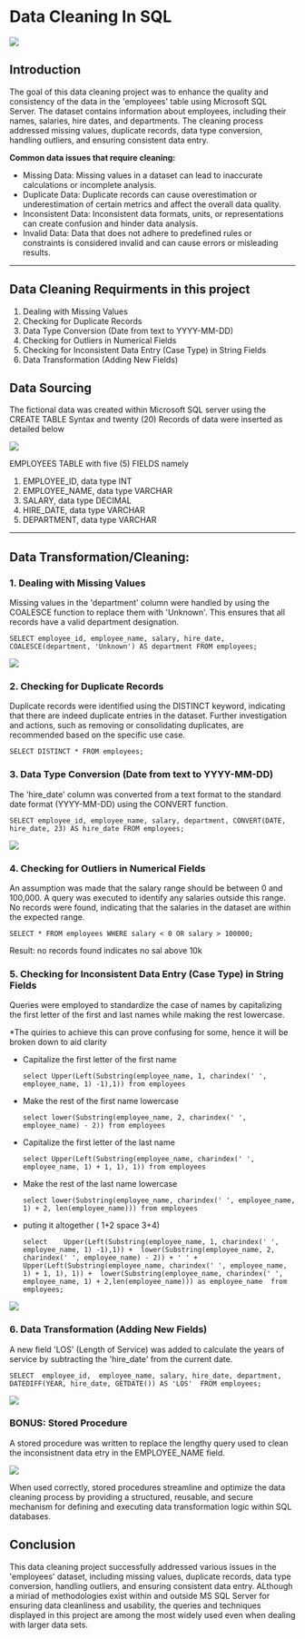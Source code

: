 # Data Cleaning In SQL

![](DataCleaningSQL.png)

## Introduction

The goal of this data cleaning project was to enhance the quality and consistency of the data in the 'employees' table using Microsoft SQL Server. The dataset contains information about employees, including their names, salaries, hire dates, and departments. The cleaning process addressed missing values, duplicate records, data type conversion, handling outliers, and ensuring consistent data entry.

**Common data issues that require cleaning:**

- Missing Data: Missing values in a dataset can lead to inaccurate calculations or incomplete analysis.
- Duplicate Data: Duplicate records can cause overestimation or underestimation of certain metrics and affect the overall data quality.
- Inconsistent Data: Inconsistent data formats, units, or representations can create confusion and hinder data analysis.
- Invalid Data: Data that does not adhere to predefined rules or constraints is considered invalid and can cause errors or misleading results.

----
## Data Cleaning Requirments in this project
1. Dealing with Missing Values
2. Checking for Duplicate Records
3. Data Type Conversion (Date from text to YYYY-MM-DD)
4. Checking for Outliers in Numerical Fields
5. Checking for Inconsistent Data Entry (Case Type) in String Fields
6. Data Transformation (Adding New Fields)
   
## Data Sourcing
The fictional data was created within Microsoft SQL server using the CREATE TABLE Syntax and twenty (20) Records of data were inserted as detailed below

![](SQLtable.png)

 EMPLOYEES TABLE with five (5) FIELDS namely
1. EMPLOYEE_ID, data type INT
2. EMPLOYEE_NAME, data type VARCHAR
3. SALARY, data type DECIMAL
4. HIRE_DATE, data type VARCHAR
5. DEPARTMENT, data type VARCHAR
----
## Data Transformation/Cleaning:

### 1. Dealing with Missing Values
Missing values in the 'department' column were handled by using the COALESCE function to replace them with 'Unknown'. This ensures that all records have a valid department designation.

`SELECT
	employee_id,
	employee_name,
	salary,
	hire_date,
	COALESCE(department, 'Unknown') AS department
FROM employees;`

![](missingvals.png)

### 2. Checking for Duplicate Records
Duplicate records were identified using the DISTINCT keyword, indicating that there are indeed duplicate entries in the dataset. Further investigation and actions, such as removing or consolidating duplicates, are recommended based on the specific use case.

`SELECT DISTINCT * FROM employees;`

### 3. Data Type Conversion (Date from text to YYYY-MM-DD)
The 'hire_date' column was converted from a text format to the standard date format (YYYY-MM-DD) using the CONVERT function.

`SELECT
	employee_id,
	employee_name,
	salary,
	department,
	CONVERT(DATE, hire_date, 23) AS hire_date
FROM employees;`

![](dataconv.png)

### 4. Checking for Outliers in Numerical Fields
An assumption was made that the salary range should be between 0 and 100,000. A query was executed to identify any salaries outside this range. No records were found, indicating that the salaries in the dataset are within the expected range.

`SELECT * FROM employees
WHERE salary < 0 OR salary > 100000;`

Result: no records found indicates no sal above 10k

### 5. Checking for Inconsistent Data Entry (Case Type) in String Fields
Queries were employed to standardize the case of names by capitalizing the first letter of the first and last names while making the rest lowercase.

*The quiries to achieve this can prove confusing for some, hence it will be broken down to aid clarity

- Capitalize the first letter of the first name

  `select Upper(Left(Substring(employee_name, 1, charindex(' ', employee_name, 1) -1),1)) from employees`
- Make the rest of the first name lowercase

  `select lower(Substring(employee_name, 2, charindex(' ', employee_name) - 2)) from employees`
- Capitalize the first letter of the last name

  `select Upper(Left(Substring(employee_name, charindex(' ', employee_name, 1) + 1, 1), 1)) from employees`
- Make the rest of the last name lowercase

  `select lower(Substring(employee_name, charindex(' ', employee_name, 1) + 2, len(employee_name))) from employees`
- puting it altogether ( 1+2 space 3+4)

  `select	
		Upper(Left(Substring(employee_name, 1, charindex(' ', employee_name, 1) -1),1)) + 
		lower(Substring(employee_name, 2, charindex(' ', employee_name) - 2))
		+ ' ' +
		Upper(Left(Substring(employee_name, charindex(' ', employee_name, 1) + 1, 1), 1)) + 
		lower(Substring(employee_name, charindex(' ', employee_name, 1) + 2,len(employee_name))) as employee_name 
from employees;`

![](casetype.png)

### 6. Data Transformation (Adding New Fields)
A new field 'LOS' (Length of Service) was added to calculate the years of service by subtracting the 'hire_date' from the current date.

`SELECT 
	employee_id, 
	employee_name,
	salary,
	hire_date,
	department,
	DATEDIFF(YEAR, hire_date, GETDATE()) AS 'LOS' 
FROM employees;`

![](data_trans.png)

### BONUS: Stored Procedure
A stored procedure was written to replace the lengthy query used to clean the inconsistnent data etry in the EMPLOYEE_NAME field.

![](Stored-Procedure.png)

When used correctly, stored procedures streamline and optimize the data cleaning process by providing a structured, reusable, and secure mechanism for defining and executing data transformation logic within SQL databases.

## Conclusion
This data cleaning project successfully addressed various issues in the 'employees' dataset, including missing values, duplicate records, data type conversion, handling outliers, and ensuring consistent data entry. ALthough a miriad of methodologies exist within and outside MS SQL Server for ensuring data cleanliness and usability, the queries and techniques displayed in this project are among the most widely used even when dealing with larger data sets.
